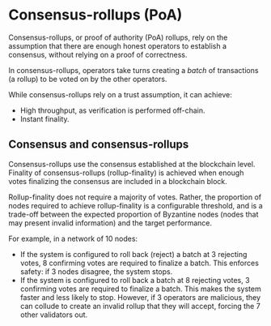 # Consensus-rollups (PoA)

Consensus-rollups, or proof of authority (PoA) rollups, rely on the assumption that there are
enough honest operators to establish a consensus, without relying on a proof of correctness.

In consensus-rollups, operators take turns creating a *batch* of transactions (a rollup) to be voted on by the other operators.

While consensus-rollups rely on a trust assumption, it can achieve:

- High throughput, as verification is performed off-chain.
- Instant finality.

## Consensus and consensus-rollups

Consensus-rollups use the consensus established at the blockchain level.
Finality of consensus-rollups (rollup-finality) is achieved when enough votes finalizing the consensus are included in a
blockchain block.

Rollup-finality does not require a majority of votes.
Rather, the proportion of nodes required to achieve rollup-finality is a configurable threshold, and is a trade-off between
the expected proportion of Byzantine nodes (nodes that may present invalid information) and the target performance.

For example, in a network of 10 nodes:

- If the system is configured to roll back (reject) a batch at 3 rejecting votes, 8 confirming votes are required to
  finalize a batch.
  This enforces safety: if 3 nodes disagree, the system stops.
- If the system is configured to roll back a batch at 8 rejecting votes, 3 confirming votes are required to finalize a batch.
  This makes the system faster and less likely to stop.
  However, if 3 operators are malicious, they can collude to create an invalid rollup that they will accept, forcing the
  7 other validators out.

